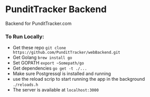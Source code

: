 PunditTracker Backend
=================

Backend for PunditTracker.com

###  To Run Locally:

- Get these repo `git clone https://github.com/PunditTracker/webBackend.git`
- Get Golang `brew install go`
- Set GOPATH `export ~Somepath/go`
- Get dependencies `go get -t ./...`
- Make sure Postgressql is installed and running
- use the reload scrip to start running the app in the background `./reloads.h`
- The server is available at `localhost:3000`
